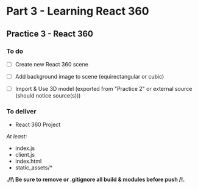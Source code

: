 # Part 3 - Learning React 360

## Practice 3 - React 360

### To do

- [ ] Create new React 360 scene

- [ ] Add background image to scene (equirectangular or cubic)

- [ ] Import & Use 3D model (exported from "Practice 2" or external source (should notice source(s)))

### To deliver

- React 360 Project

*At least:*
- index.js
- client.js
- index.html
- static_assets/*

**./!\ Be sure to remove or .gitignore all build & modules before push /!\.**

